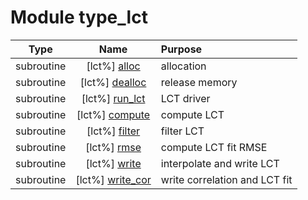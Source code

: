 # Module type_lct

| Type | Name | Purpose |
| :--: | :--: | :---------- |
| subroutine | [lct%] [alloc](https://github.com/benjaminmenetrier/bump/tree/master/src/type_lct.F90#L51) | allocation |
| subroutine | [lct%] [dealloc](https://github.com/benjaminmenetrier/bump/tree/master/src/type_lct.F90#L79) | release memory |
| subroutine | [lct%] [run_lct](https://github.com/benjaminmenetrier/bump/tree/master/src/type_lct.F90#L106) | LCT driver |
| subroutine | [lct%] [compute](https://github.com/benjaminmenetrier/bump/tree/master/src/type_lct.F90#L214) | compute LCT |
| subroutine | [lct%] [filter](https://github.com/benjaminmenetrier/bump/tree/master/src/type_lct.F90#L252) | filter LCT |
| subroutine | [lct%] [rmse](https://github.com/benjaminmenetrier/bump/tree/master/src/type_lct.F90#L418) | compute LCT fit RMSE |
| subroutine | [lct%] [write](https://github.com/benjaminmenetrier/bump/tree/master/src/type_lct.F90#L487) | interpolate and write LCT |
| subroutine | [lct%] [write_cor](https://github.com/benjaminmenetrier/bump/tree/master/src/type_lct.F90#L653) | write correlation and LCT fit |
